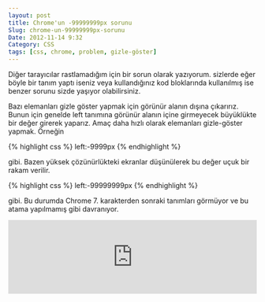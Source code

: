```yaml
---
layout: post
title: Chrome'un -99999999px sorunu
Slug: chrome-un-99999999px-sorunu
Date: 2012-11-14 9:32
Category: CSS
tags: [css, chrome, problem, gizle-göster]
---
```


Diğer tarayıcılar rastlamadığım için bir sorun olarak yazıyorum. sizlerde eğer böyle bir tanım yaptı iseniz veya kullandığınız kod bloklarında kullanılmış ise benzer sorunu sizde yaşıyor olabilirsiniz.

Bazı elemanları gizle göster yapmak için görünür alanın dışına çıkarırız. Bunun için genelde left tanımına görünür alanın içine girmeyecek büyüklükte bir değer girerek yaparız. Amaç daha hızlı olarak elemanları gizle-göster yapmak. Örneğin

{% highlight css %}
left:-9999px
{% endhighlight %}

gibi. Bazen yüksek çözünürlükteki ekranlar düşünülerek bu değer uçuk bir rakam verilir.

{% highlight css %}
left:-99999999px
{% endhighlight %}

gibi. Bu durumda Chrome 7. karakterden sonraki tanımları görmüyor ve bu atama yapılmamış gibi davranıyor.


<iframe scrolling="no" height="150" frameborder="0" style="width: 100%; overflow: hidden;" allowtransparency="true" data-height="150" src="http://codepen.io/fatihhayri/embed/mcICs?type=css&amp;height=150" id="cp_embed_hgplm"></iframe>
